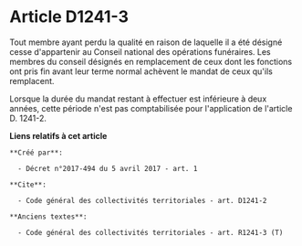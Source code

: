 # Article D1241-3

Tout membre ayant perdu la qualité en raison de laquelle il a été désigné cesse d'appartenir au Conseil national des
opérations funéraires. Les membres du conseil désignés en remplacement de ceux dont les fonctions ont pris fin avant leur
terme normal achèvent le mandat de ceux qu'ils remplacent. 

Lorsque la durée du mandat restant à effectuer est inférieure à deux années, cette période n'est pas comptabilisée pour
l'application de l'article D. 1241-2.

**Liens relatifs à cet article**

	**Créé par**:

	  - Décret n°2017-494 du 5 avril 2017 - art. 1

	**Cite**:

	  - Code général des collectivités territoriales - art. D1241-2

	**Anciens textes**:

	  - Code général des collectivités territoriales - art. R1241-3 (T)
